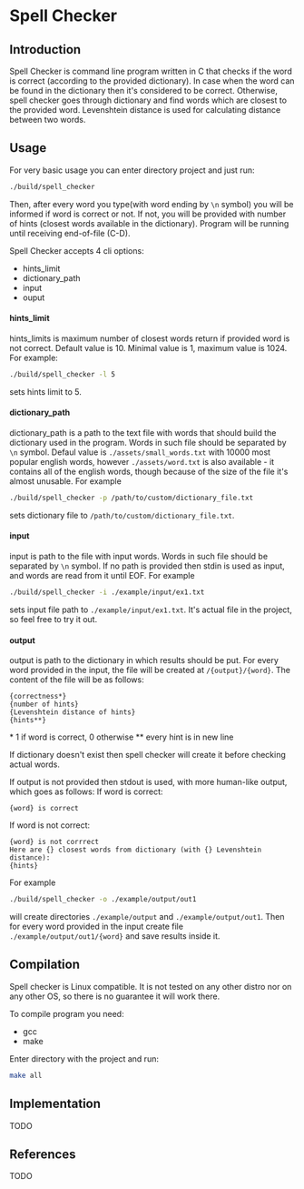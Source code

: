 # Spell Checker

## Introduction
Spell Checker is command line program written in C that checks if the word is correct (according to the provided dictionary). In case when the word can be found in the dictionary then it's considered to be correct. Otherwise, spell checker goes through dictionary and find words which are closest to the provided word. Levenshtein distance is used for calculating distance between two words.

## Usage

For very basic usage you can enter directory project and just run:
```bash
./build/spell_checker
```
Then, after every word you type(with word ending by `\n` symbol) you will be informed if word is correct or not. If not, you will be provided with number of hints (closest words available in the dictionary). Program will be running until receiving end-of-file (C-D).

Spell Checker accepts 4 cli options:
 - hints_limit
 - dictionary_path
 - input
 - ouput

#### hints_limit
hints_limits is maximum number of closest words return if provided word is not correct. Default value is 10. Minimal value is 1, maximum value is 1024. 
For example:
```bash
./build/spell_checker -l 5
```
sets hints limit to 5.

#### dictionary_path
dictionary_path is a path to the text file with words that should build the dictionary used in the program. Words in such file should be separated by `\n` symbol. Defaul value is `./assets/small_words.txt` with 10000 most popular english words, however `./assets/word.txt` is also available - it contains all of the english words, though because of the size of the file it's almost unusable.
For example
```bash
./build/spell_checker -p /path/to/custom/dictionary_file.txt
```
sets dictionary file to `/path/to/custom/dictionary_file.txt`.

#### input
input is path to the file with input words. Words in such file should be separated by `\n` symbol. If no path is provided then stdin is used as input, and words are read from it until EOF.
For example
```bash
./build/spell_checker -i ./example/input/ex1.txt
```
sets input file path to `./example/input/ex1.txt`. It's actual file in the project, so feel free to try it out.

#### output
output is path to the dictionary in which results should be put. For every word provided in the input, the file will be created at `/{output}/{word}`. The content of the file will be as follows:
```
{correctness*}
{number of hints}
{Levenshtein distance of hints}
{hints**}
```
\* 1 if word is correct, 0 otherwise
\*\* every hint is in new line

If dictionary doesn't exist then spell checker will create it before checking actual words.

If output is not provided then stdout is used, with more human-like output, which goes as follows:
If word is correct:
```
{word} is correct
```
If word is not correct:
```
{word} is not corrrect
Here are {} closest words from dictionary (with {} Levenshtein distance):
{hints}
```

For example
```bash
./build/spell_checker -o ./example/output/out1
```
will create directories `./example/output` and `./example/output/out1`. Then for every word provided in the input create file `./example/output/out1/{word}` and save results inside it.

## Compilation
Spell checker is Linux compatible. It is not tested on any other distro nor on any other OS, so there is no guarantee it will work there.

To compile program you need:
 - gcc
 - make

Enter directory with the project and run:
```bash
make all
```

## Implementation
TODO

## References
TODO